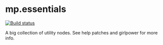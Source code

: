 # mp.essentials

[![Build status](https://ci.appveyor.com/api/projects/status/7o1xik9lta0hco7m?svg=true)](https://ci.appveyor.com/project/microdee/mp-essentials)

A big collection of utility nodes. See help patches and girlpower for more info.

